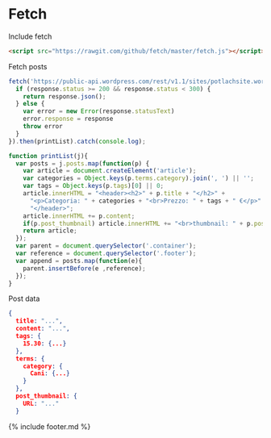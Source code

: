 # Fetch

Include fetch

```html
<script src="https://rawgit.com/github/fetch/master/fetch.js"></script>
```

Fetch posts

```js
fetch('https://public-api.wordpress.com/rest/v1.1/sites/potlachsite.wordpress.com/posts/').then(function(response){
  if (response.status >= 200 && response.status < 300) {
    return response.json();
  } else {
    var error = new Error(response.statusText)
    error.response = response
    throw error
  }
}).then(printList).catch(console.log);

function printList(j){
  var posts = j.posts.map(function(p) {
    var article = document.createElement('article');
    var categories = Object.keys(p.terms.category).join(', ') || '';
    var tags = Object.keys(p.tags)[0] || 0;
    article.innerHTML = "<header><h2>" + p.title + "</h2>" +
      "<p>Categoria: " + categories + "<br>Prezzo: " + tags + " €</p>" +
      "</header>";
    article.innerHTML += p.content;
    if(p.post_thumbnail) article.innerHTML += "<br>thumbnail: " + p.post_thumbnail.URL;
    return article;
  });
  var parent = document.querySelector('.container');
  var reference = document.querySelector('.footer');
  var append = posts.map(function(e){
    parent.insertBefore(e ,reference);
  });
}
```

Post data

```json
{
  title: "...",
  content: "...",
  tags: {
    15.30: {...}
  },
  terms: {
    category: {
      Cani: {...}
    }
  },
  post_thumbnail: {
    URL: "..."
  }
```

<script src="https://rawgit.com/github/fetch/master/fetch.js"></script>
<script>
fetch('https://public-api.wordpress.com/rest/v1.1/sites/potlachsite.wordpress.com/posts/').then(function(response){
  if (response.status >= 200 && response.status < 300) {
    return response.json();
  } else {
    var error = new Error(response.statusText)
    error.response = response
    throw error
  }
}).then(printList).catch(console.log);

function printList(j){
  var posts = j.posts.map(function(p) {
    var article = document.createElement('article');
    var categories = Object.keys(p.terms.category).join(', ') || '';
    var tags = Object.keys(p.tags)[0] || 0;
    article.innerHTML = "<header><h2>" + p.title + "</h2><p>Categoria: " + categories + "<br>Prezzo: " + tags + " €</p></header>";
    article.innerHTML += p.content;
    return article;
  });
  var parent = document.querySelector('.container');
  var reference = document.querySelector('.footer');
  var append = posts.map(function(e){
    parent.insertBefore(e ,reference);
  });
}
</script>

{% include footer.md %}
